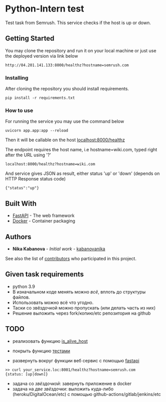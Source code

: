 # Python-Intern test

Test task from Semrush. This service checks if the host is up or down. 

## Getting Started

You may clone the repository and run it on your local machine or just use the deployed version via link below 

```
http://84.201.141.133:8000/healthz?hostname=semrush.com
```

### Installing

After cloning the repository you should install requirements.

```
pip install -r requirements.txt
```

### How to use
For running the service you may use the command below

```
uvicorn app.app:app --reload
```
Then it will be callable on the host [localhost:8000/healthz](localhost:8000/healthz)

The endpoint requires the host name, i.e hostname=wiki.com, typed right after the URL using '?' 

```
localhost:8000/healthz?hostname=wiki.com
```
And service gives JSON as result, either status 'up' or 'down' (depends on HTTP Response status code) 

```
{"status":"up"}
```

## Built With

* [FastAPI](https://fastapi.tiangolo.com/) - The web framework
* [Docker](https://www.docker.com/) - Container packaging

## Authors

* **Nika Kabanova** - *Initial work* - [kabanovanika](https://github.com/PurpleBooth)

See also the list of [contributors](https://github.com/your/project/contributors) who participated in this project.

## Given task requirements

- python 3.9
- В изначальном коде менять можно *всё*, вплоть до структуры файлов. 
- Использовать можно всё что угодно. 
- Таски со звёздочкой можно пропускать (или делать часть из них)
- Решение выложить через fork/копию/etc репозитория на github


## TODO

- реализовать функцию [is_alive_host](app/app.py)

- покрыть функцию [тестами](./tests.py)

- развернуть вокруг функции веб сервис c помощью [fastapi](https://fastapi.tiangolo.com/)
```
>> curl your_service.loc:8001/healthz?hostname=semrush.com
{status: [up|down]}
```

- задача со *звёздочкой*: завернуть приложение в docker
- задача на *две звёздочки*: выложить куда-либо (heroku/DigitalOcean/etc) с помощью github-actions/gitlab/jenkins/etc
